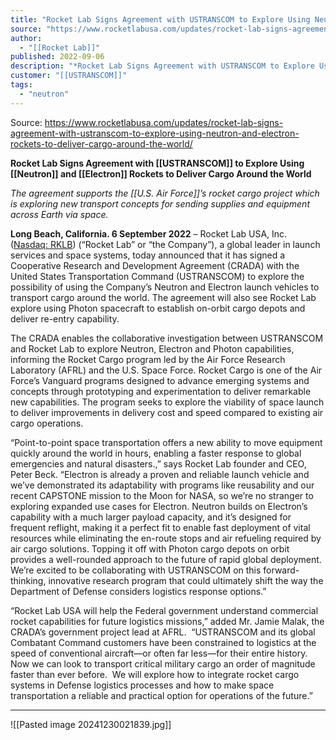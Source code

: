 ```yaml
---
title: "Rocket Lab Signs Agreement with USTRANSCOM to Explore Using Neutron and Electron Rockets to Deliver Cargo Around the World "
source: "https://www.rocketlabusa.com/updates/rocket-lab-signs-agreement-with-ustranscom-to-explore-using-neutron-and-electron-rockets-to-deliver-cargo-around-the-world/"
author:
  - "[[Rocket Lab]]"
published: 2022-09-06
description: "*Rocket Lab Signs Agreement with USTRANSCOM to Explore Using Neutron and Electron Rockets to Deliver Cargo Around the World*"
customer: "[[USTRANSCOM]]"
tags:
  - "neutron"
---
```


Source: https://www.rocketlabusa.com/updates/rocket-lab-signs-agreement-with-ustranscom-to-explore-using-neutron-and-electron-rockets-to-deliver-cargo-around-the-world/

**Rocket Lab Signs Agreement with [[USTRANSCOM]] to Explore Using [[Neutron]] and [[Electron]] Rockets to Deliver Cargo Around the World**

*The agreement supports the [[U.S. Air Force]]’s rocket cargo project which is exploring new transport concepts for sending supplies and equipment across Earth via space.*

**Long Beach, California. 6 September 2022** – Rocket Lab USA, Inc. ([Nasdaq: RKLB](https://www.nasdaq.com/market-activity/stocks/rklb-0)) (“Rocket Lab” or “the Company”), a global leader in launch services and space systems, today announced that it has signed a Cooperative Research and Development Agreement (CRADA) with the United States Transportation Command (USTRANSCOM) to explore the possibility of using the Company’s Neutron and Electron launch vehicles to transport cargo around the world. The agreement will also see Rocket Lab explore using Photon spacecraft to establish on-orbit cargo depots and deliver re-entry capability.

The CRADA enables the collaborative investigation between USTRANSCOM and Rocket Lab to explore Neutron, Electron and Photon capabilities, informing the Rocket Cargo program led by the Air Force Research Laboratory (AFRL) and the U.S. Space Force. Rocket Cargo is one of the Air Force’s Vanguard programs designed to advance emerging systems and concepts through prototyping and experimentation to deliver remarkable new capabilities. The program seeks to explore the viability of space launch to deliver improvements in delivery cost and speed compared to existing air cargo operations.

“Point-to-point space transportation offers a new ability to move equipment quickly around the world in hours, enabling a faster response to global emergencies and natural disasters.,” says Rocket Lab founder and CEO, Peter Beck. “Electron is already a proven and reliable launch vehicle and we’ve demonstrated its adaptability with programs like reusability and our recent CAPSTONE mission to the Moon for NASA, so we’re no stranger to exploring expanded use cases for Electron. Neutron builds on Electron’s capability with a much larger payload capacity, and it’s designed for frequent reflight, making it a perfect fit to enable fast deployment of vital resources while eliminating the en-route stops and air refueling required by air cargo solutions. Topping it off with Photon cargo depots on orbit provides a well-rounded approach to the future of rapid global deployment. We’re excited to be collaborating with USTRANSCOM on this forward-thinking, innovative research program that could ultimately shift the way the Department of Defense considers logistics response options.”

“Rocket Lab USA will help the Federal government understand commercial rocket capabilities for future logistics missions,” added Mr. Jamie Malak, the CRADA’s government project lead at AFRL.  “USTRANSCOM and its global Combatant Command customers have been constrained to logistics at the speed of conventional aircraft—or often far less—for their entire history.  Now we can look to transport critical military cargo an order of magnitude faster than ever before.  We will explore how to integrate rocket cargo systems in Defense logistics processes and how to make space transportation a reliable and practical option for operations of the future.”

---

![[Pasted image 20241230021839.jpg]]